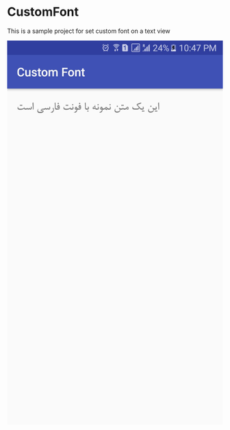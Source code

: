 # CustomFont
This is a sample project for set custom font on a text view

![Alt text](/screenshots/custom_font_output.jpg?raw=true "")
